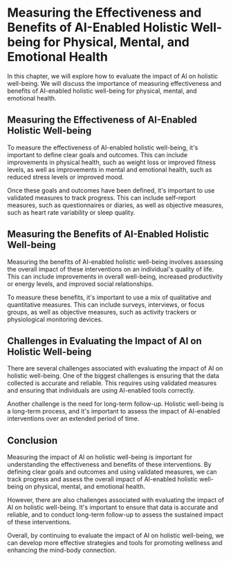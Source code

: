 Measuring the Effectiveness and Benefits of AI-Enabled Holistic Well-being for Physical, Mental, and Emotional Health
====================================================================================================================================================================================

In this chapter, we will explore how to evaluate the impact of AI on holistic well-being. We will discuss the importance of measuring effectiveness and benefits of AI-enabled holistic well-being for physical, mental, and emotional health.

Measuring the Effectiveness of AI-Enabled Holistic Well-being
-------------------------------------------------------------

To measure the effectiveness of AI-enabled holistic well-being, it's important to define clear goals and outcomes. This can include improvements in physical health, such as weight loss or improved fitness levels, as well as improvements in mental and emotional health, such as reduced stress levels or improved mood.

Once these goals and outcomes have been defined, it's important to use validated measures to track progress. This can include self-report measures, such as questionnaires or diaries, as well as objective measures, such as heart rate variability or sleep quality.

Measuring the Benefits of AI-Enabled Holistic Well-being
--------------------------------------------------------

Measuring the benefits of AI-enabled holistic well-being involves assessing the overall impact of these interventions on an individual's quality of life. This can include improvements in overall well-being, increased productivity or energy levels, and improved social relationships.

To measure these benefits, it's important to use a mix of qualitative and quantitative measures. This can include surveys, interviews, or focus groups, as well as objective measures, such as activity trackers or physiological monitoring devices.

Challenges in Evaluating the Impact of AI on Holistic Well-being
----------------------------------------------------------------

There are several challenges associated with evaluating the impact of AI on holistic well-being. One of the biggest challenges is ensuring that the data collected is accurate and reliable. This requires using validated measures and ensuring that individuals are using AI-enabled tools correctly.

Another challenge is the need for long-term follow-up. Holistic well-being is a long-term process, and it's important to assess the impact of AI-enabled interventions over an extended period of time.

Conclusion
----------

Measuring the impact of AI on holistic well-being is important for understanding the effectiveness and benefits of these interventions. By defining clear goals and outcomes and using validated measures, we can track progress and assess the overall impact of AI-enabled holistic well-being on physical, mental, and emotional health.

However, there are also challenges associated with evaluating the impact of AI on holistic well-being. It's important to ensure that data is accurate and reliable, and to conduct long-term follow-up to assess the sustained impact of these interventions.

Overall, by continuing to evaluate the impact of AI on holistic well-being, we can develop more effective strategies and tools for promoting wellness and enhancing the mind-body connection.
